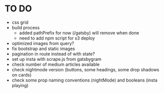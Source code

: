 # TO DO

* css grid
* build process
  * added pathPrefix for now (/gatsby) will remove when done
  * need to add npm script for s3 deploy
* optimized images from query?
* fix bootstrap and static images
* pagination in route instead of with state?
* set up insta with scrape.js from gatsbygram
* check number of medium articles available
* check nightmode version (buttons, some headings, some drop shadows on cards)
* check some prop naming conventions (nightMode) and booleans (insta playing)
